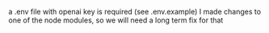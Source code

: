 a .env file with openai key is required (see .env.example)
I made changes to one of the node modules, so we will need a long term fix for that